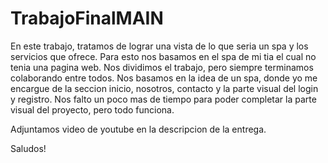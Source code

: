 # TrabajoFinalMAIN
En este trabajo, tratamos de lograr una vista de lo que seria un spa y los servicios que ofrece. Para esto nos basamos en el spa de mi tia el cual no tenia una pagina web. 
Nos dividimos el trabajo, pero siempre terminamos colaborando entre todos.
Nos basamos en la idea de un spa, donde yo me encargue de la seccion inicio, nosotros, contacto y la parte visual del login y registro. 
Nos falto un poco mas de tiempo para poder completar la parte visual del proyecto, pero todo funciona.

Adjuntamos video de youtube en la descripcion de la entrega.

Saludos!

